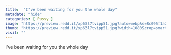 ```yaml
---
title:  "I've been waiting for you the whole day"
metadate: "hide"
categories: [ Pussy ]
image: "https://preview.redd.it/xp63l7tvipp51.jpg?auto=webp&s=8c095f1a21a984367d703ef3cea7dad4ccc2dfa0"
thumb: "https://preview.redd.it/xp63l7tvipp51.jpg?width=1080&crop=smart&auto=webp&s=beb0986d0a9ce4a4a082b3d1bedfa370bceb2fd8"
visit: ""
---
```

I've been waiting for you the whole day
